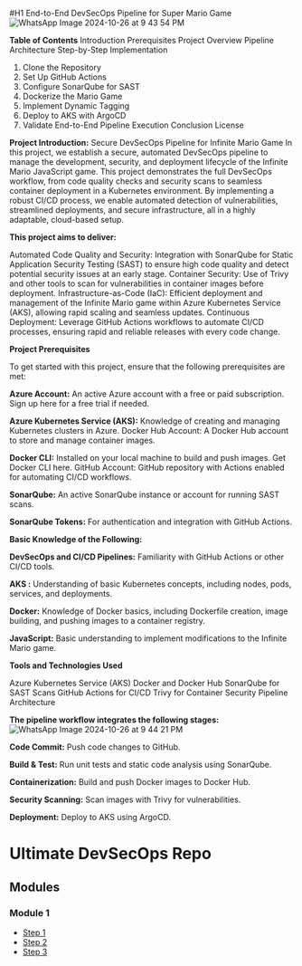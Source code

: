 #H1 End-to-End DevSecOps Pipeline for Super Mario Game
![WhatsApp Image 2024-10-26 at 9 43 54 PM](https://github.com/user-attachments/assets/546890df-a20c-4676-82cd-2e0f425914fc)

**Table of Contents**
Introduction
Prerequisites
Project Overview
Pipeline Architecture
Step-by-Step Implementation
1. Clone the Repository
2. Set Up GitHub Actions
3. Configure SonarQube for SAST
4. Dockerize the Mario Game
5. Implement Dynamic Tagging
6. Deploy to AKS with ArgoCD
7. Validate End-to-End Pipeline Execution
Conclusion
License

**Project Introduction:** Secure DevSecOps Pipeline for Infinite Mario Game In this project, we establish a secure, automated DevSecOps pipeline to manage the development, security, and deployment lifecycle of the Infinite Mario JavaScript game. This project demonstrates the full DevSecOps workflow, from code quality checks and security scans to seamless container deployment in a Kubernetes environment. By implementing a robust CI/CD process, we enable automated detection of vulnerabilities, streamlined deployments, and secure infrastructure, all in a highly adaptable, cloud-based setup.

**This project aims to deliver:**

Automated Code Quality and Security: Integration with SonarQube for Static Application Security Testing (SAST) to ensure high code quality and detect potential security issues at an early stage. Container Security: Use of Trivy and other tools to scan for vulnerabilities in container images before deployment. Infrastructure-as-Code (IaC): Efficient deployment and management of the Infinite Mario game within Azure Kubernetes Service (AKS), allowing rapid scaling and seamless updates. Continuous Deployment: Leverage GitHub Actions workflows to automate CI/CD processes, ensuring rapid and reliable releases with every code change.

**Project Prerequisites**

To get started with this project, ensure that the following prerequisites are met:

**Azure Account:** An active Azure account with a free or paid subscription. Sign up here for a free trial if needed.

**Azure Kubernetes Service (AKS):** Knowledge of creating and managing Kubernetes clusters in Azure. Docker Hub Account: A Docker Hub account to store and manage container images.

**Docker CLI:** Installed on your local machine to build and push images. Get Docker CLI here. GitHub Account: GitHub repository with Actions enabled for automating CI/CD workflows.

**SonarQube:** An active SonarQube instance or account for running SAST scans.

**SonarQube Tokens:** For authentication and integration with GitHub Actions.

**Basic Knowledge of the Following:**

**DevSecOps and CI/CD Pipelines:** Familiarity with GitHub Actions or other CI/CD tools.

**AKS :** Understanding of basic Kubernetes concepts, including nodes, pods, services, and deployments.

**Docker:** Knowledge of Docker basics, including Dockerfile creation, image building, and pushing images to a container registry.

**JavaScript:** Basic understanding to implement modifications to the Infinite Mario game.

**Tools and Technologies Used**

Azure Kubernetes Service (AKS) Docker and Docker Hub SonarQube for SAST Scans GitHub Actions for CI/CD Trivy for Container Security
Pipeline Architecture

**The pipeline workflow integrates the following stages:**
![WhatsApp Image 2024-10-26 at 9 44 21 PM](https://github.com/user-attachments/assets/76c2f2b6-4ff2-48cd-9cfc-11d7bb0e1089)


**Code Commit:** Push code changes to GitHub.

**Build & Test:** Run unit tests and static code analysis using SonarQube.

**Containerization:** Build and push Docker images to Docker Hub.

**Security Scanning:** Scan images with Trivy for vulnerabilities.

**Deployment:** Deploy to AKS using ArgoCD.
# Ultimate DevSecOps Repo

## Modules

### Module 1
- [Step 1](./https://github.com/RAHUL-AMBARAGONDA/Ulitimate-DevSecOps-Project/tree/main/module_1_prerequisites.md)
- [Step 2](./Module1/Step2/README.md)
- [Step 3](./Module1/Step3/README.md)




